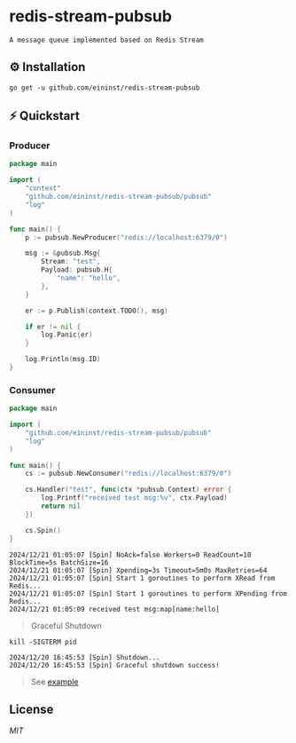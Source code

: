 # redis-stream-pubsub

`A message queue implemented based on Redis Stream`

## ⚙ Installation

```text
go get -u github.com/eininst/redis-stream-pubsub
```

## ⚡ Quickstart


### Producer

```go
package main

import (
	"context"
	"github.com/eininst/redis-stream-pubsub/pubsub"
	"log"
)

func main() {
	p := pubsub.NewProducer("redis://localhost:6379/0")

	msg := &pubsub.Msg{
		Stream: "test",
		Payload: pubsub.H{
			"name": "hello",
		},
	}

	er := p.Publish(context.TODO(), msg)

	if er != nil {
		log.Panic(er)
	}

	log.Println(msg.ID)
}
```

### Consumer

```go
package main

import (
	"github.com/eininst/redis-stream-pubsub/pubsub"
	"log"
)

func main() {
	cs := pubsub.NewConsumer("redis://localhost:6379/0")

	cs.Handler("test", func(ctx *pubsub.Context) error {
		log.Printf("received test msg:%v", ctx.Payload)
		return nil
	})

	cs.Spin()
}
```

```text
2024/12/21 01:05:07 [Spin] NoAck=false Workers=0 ReadCount=10 BlockTime=5s BatchSize=16
2024/12/21 01:05:07 [Spin] Xpending=3s Timeout=5m0s MaxRetries=64
2024/12/21 01:05:07 [Spin] Start 1 goroutines to perform XRead from Redis...
2024/12/21 01:05:07 [Spin] Start 1 goroutines to perform XPending from Redis...
2024/12/21 01:05:09 received test msg:map[name:hello]
```

> Graceful Shutdown
> 
```text
kill -SIGTERM pid

2024/12/20 16:45:53 [Spin] Shutdown...
2024/12/20 16:45:53 [Spin] Graceful shutdown success!
```

> See [example](/example)

## License

*MIT*
